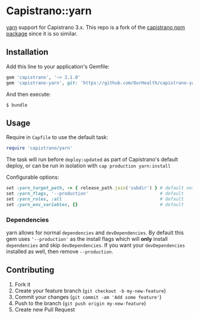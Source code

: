 # Capistrano::yarn

[yarn](https://yarnpkg.com/) support for Capistrano 3.x. This repo is a fork of the [capistrano npm package](https://github.com/capistrano/npm) since it is so similar.

## Installation

Add this line to your application's Gemfile:

```ruby
gem 'capistrano', '~> 3.1.0'
gem 'capistrano-yarn', git: 'https://github.com/OurHealth/capistrano-yarn.git'
```

And then execute:

    $ bundle

## Usage

Require in `Capfile` to use the default task:

```ruby
require 'capistrano/yarn'
```

The task will run before `deploy:updated` as part of Capistrano's default deploy,
or can be run in isolation with `cap production yarn:install`

Configurable options:

```ruby
set :yarn_target_path, -> { release_path.join('subdir') } # default not set
set :yarn_flags, '--production'                           # default
set :yarn_roles, :all                                     # default
set :yarn_env_variables, {}                               # default
```

### Dependencies

yarn allows for normal `dependencies` and `devDependencies`. By default this gem uses `'--production'` as the install flags which will **only** install `dependencies` and skip `devDependencies`. If you want your `devDependencies` installed as well, then remove `--production`.

## Contributing

1. Fork it
2. Create your feature branch (`git checkout -b my-new-feature`)
3. Commit your changes (`git commit -am 'Add some feature'`)
4. Push to the branch (`git push origin my-new-feature`)
5. Create new Pull Request
